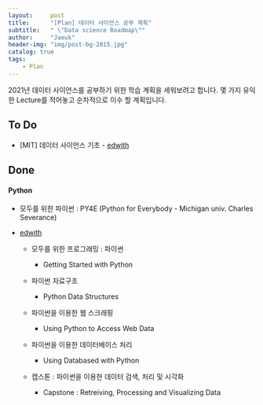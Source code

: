 ```yaml
---
layout:     post
title:      "[Plan] 데이터 사이언스 공부 계획"
subtitle:   " \"Data science Roadmap\""
author:     "Jaeuk"
header-img: "img/post-bg-2015.jpg"
catalog: true
tags:
    - Plan	
---
```


2021년 데이터 사이언스를 공부하기 위한 학습 계획을 세워보려고 합니다. 몇 가지 유익한 Lecture를 적어놓고 순차적으로 이수 할 계획입니다.

## To Do

- [MIT] 데이터 사이언스 기초 - [edwith](https://www.edwith.org/ds201/joinLectures/19265?isDesc=false)

 

## Done

#### Python

- 모두를 위한 파이썬 : PY4E (Python for Everybody - Michigan univ. Charles Severance) 

- [edwith](https://www.edwith.org/pythonforeverybody)

  - 모두를 위한 프로그래밍 : 파이썬
    - Getting Started with Python
  - 파이썬 자료구조
    - Python Data Structures
  - 파이썬을 이용한 웹 스크래핑
    - Using Python to Access Web Data
  - 파이썬을 이용한 데이터베이스 처리
    - Using Databased with Python

  - 캡스톤 : 파이썬을 이용한 데이터 검색, 처리 및 시각화
    - Capstone : Retreiving, Processing and Visualizing Data